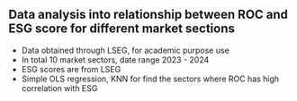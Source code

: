 ## Data analysis into relationship between ROC and ESG score for different market sections
- Data obtained through LSEG, for academic purpose use
- In total 10 market sectors, date range 2023 - 2024
- ESG scores are from LSEG
- Simple OLS regression, KNN for find the sectors where ROC has high correlation with ESG
